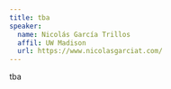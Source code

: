 ```yaml
---
title: tba
speaker:
  name: Nicolás García Trillos
  affil: UW Madison
  url: https://www.nicolasgarciat.com/
---
```

tba